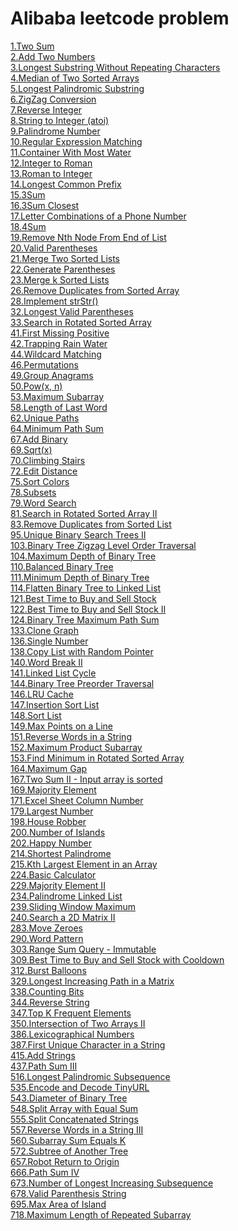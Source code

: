 # Alibaba leetcode problem
[1.Two Sum](../leetcode-java/) \
[2.Add Two Numbers](../leetcode-java/) \
[3.Longest Substring Without Repeating Characters](../leetcode-java/) \
[4.Median of Two Sorted Arrays](../leetcode-java/) \
[5.Longest Palindromic Substring](../leetcode-java/) \
[6.ZigZag Conversion](../leetcode-java/) \
[7.Reverse Integer](../leetcode-java/) \
[8.String to Integer (atoi)](../leetcode-java/) \
[9.Palindrome Number](../leetcode-java/) \
[10.Regular Expression Matching](../leetcode-java/) \
[11.Container With Most Water](../leetcode-java/) \
[12.Integer to Roman](../leetcode-java/) \
[13.Roman to Integer](../leetcode-java/) \
[14.Longest Common Prefix](../leetcode-java/) \
[15.3Sum](../leetcode-java/) \
[16.3Sum Closest](../leetcode-java/) \
[17.Letter Combinations of a Phone Number](../leetcode-java/) \
[18.4Sum](../leetcode-java/) \
[19.Remove Nth Node From End of List](../leetcode-java/) \
[20.Valid Parentheses](../leetcode-java/) \
[21.Merge Two Sorted Lists](../leetcode-java/) \
[22.Generate Parentheses](../leetcode-java/) \
[23.Merge k Sorted Lists](../leetcode-java/) \
[26.Remove Duplicates from Sorted Array](../leetcode-java/) \
[28.Implement strStr()](../leetcode-java/) \
[32.Longest Valid Parentheses](../leetcode-java/) \
[33.Search in Rotated Sorted Array](../leetcode-java/BinarySearch/leetcode-33) \
[41.First Missing Positive](../leetcode-java/) \
[42.Trapping Rain Water](../leetcode-java/) \
[44.Wildcard Matching](../leetcode-java/) \
[46.Permutations](../leetcode-java/) \
[49.Group Anagrams](../leetcode-java/) \
[50.Pow(x, n)](../leetcode-java/) \
[53.Maximum Subarray](../leetcode-java/) \
[58.Length of Last Word](../leetcode-java/) \
[62.Unique Paths](../leetcode-java/) \
[64.Minimum Path Sum](../leetcode-java/) \
[67.Add Binary](../leetcode-java/) \
[69.Sqrt(x)](../leetcode-java/) \
[70.Climbing Stairs](../leetcode-java/) \
[72.Edit Distance](../leetcode-java/) \
[75.Sort Colors](../leetcode-java/) \
[78.Subsets](../leetcode-java/) \
[79.Word Search](../leetcode-java/BackTracking/leetcode-79) \
[81.Search in Rotated Sorted Array II](../leetcode-java/BinarySearch/leetcode-81) \
[83.Remove Duplicates from Sorted List](../leetcode-java/LinkedList/leetcode-83) \
[95.Unique Binary Search Trees II](../leetcode-java/Tree/Leetcode-95) \
[103.Binary Tree Zigzag Level Order Traversal](../leetcode-java/Tree/leetcode-103) \
[104.Maximum Depth of Binary Tree](../leetcode-java/Tree/leetcode-104) \
[110.Balanced Binary Tree](../leetcode-java/Tree/leetcode-110) \
[111.Minimum Depth of Binary Tree](../leetcode-java/Tree/leetcode-111) \
[114.Flatten Binary Tree to Linked List](../leetcode-java/Tree/leetcode-114) \
[121.Best Time to Buy and Sell Stock](../leetcode-java/DynamicProgram/leetcode-121) \
[122.Best Time to Buy and Sell Stock II](../leetcode-java/DynamicProgram/leetcode-122) \
[124.Binary Tree Maximum Path Sum](../leetcode-java/Tree/leetcode-124) \
[133.Clone Graph](../leetcode-java/Graph/leetcode-133) \
[136.Single Number](../leetcode-java/BitManipulation/leetcode-136) \
[138.Copy List with Random Pointer](../leetcode-java/LinkedList/leetcode-138) \
[140.Word Break II](../leetcode-java/BackTracking/leetcode-140) \
[141.Linked List Cycle](../leetcode-java/LinkedList/leetcode-141) \
[144.Binary Tree Preorder Traversal](../leetcode-java/Tree/leetcode-144) \
[146.LRU Cache](../leetcode-java/Desgin/Solution/146.java) \
[147.Insertion Sort List](../leetcode-java/Sort/leetcode-147) \
[148.Sort List](../leetcode-java/Sort/leetcode-148) \
[149.Max Points on a Line](../leetcode-java/HashTable/leetcode-149) \
[151.Reverse Words in a String](../leetcode-java/String/leetcode-151) \
[152.Maximum Product Subarray](../leetcode-java/DynamicProgram/leetcode-152) \
[153.Find Minimum in Rotated Sorted Array](../leetcode-java/BinarySearch/leetcode-153) \
[164.Maximum Gap](../leetcode-java/Sort/leetcode-164) \
[167.Two Sum II - Input array is sorted](../leetcode-java/Arrays/leetcode-167) \
[169.Majority Element](../leetcode/Arrays/leetcode-169) \
[171.Excel Sheet Column Number](../leetcode-java/Math/leetcode-171) \
[179.Largest Number](../leetcode-java/Sort/leetcode-179) \
[198.House Robber](../leetcode-java/DynamicProgram/leetcode-198) \
[200.Number of Islands](../leetcode-java/DFS/leetcode-200) \
[202.Happy Number](../leetcode-java/HashMap/leetcode-202) \
[214.Shortest Palindrome](../leetcode-java/) \
[215.Kth Largest Element in an Array](../leetcode-java/Arrays/leetcode-215) \
[224.Basic Calculator](../leetcode-java/Stack/leetcode-224) \
[229.Majority Element II](../leetcode/Arrays/leetcode-229) \
[234.Palindrome Linked List](../leetcode-java/LinkedList/Solution/234.java) \
[239.Sliding Window Maximum](../leetcode-java/Arrays/Solution/239.java) \
[240.Search a 2D Matrix II](../leetcode-java/BianrySearch/Solution/240.java) \
[283.Move Zeroes](../leetcode-java/Arrays/Solution/283.java) \
[290.Word Pattern](../leetcode-java/Hash/Solution/290.java) \
[303.Range Sum Query - Immutable](../leetcode-java/Arrays/Solution/303.java) \
[309.Best Time to Buy and Sell Stock with Cooldown](../leetcode-java/DynamicProgram/Solution/309.java) \
[312.Burst Balloons](../leetcode-java/DynamicPorgram/Solution/312.java) \
[329.Longest Increasing Path in a Matrix](../leetcode-java/DFS/Solution/329.java) \
[338.Counting Bits](../leetcode-java/BitMap/Solution/338.java) \
[344.Reverse String](../leetcode-java/String/Solution/344.java) \
[347.Top K Frequent Elements](../leetcode-java/Sort/Solution/347.java) \
[350.Intersection of Two Arrays II](../leetcode-java/Array/Solution/350.java) \
[386.Lexicographical Numbers](../leetcode-java/Arrays/Solution/386.java) \
[387.First Unique Character in a String](../leetcode-java/String/Solution/387.java) \
[415.Add Strings](../leetcode-java/String/Solution/415.java) \
[437.Path Sum III](../leetcode-java/Tree/Solution/437.java) \
[516.Longest Palindromic Subsequence](../leetcode-java/String/Solutions/516.java) \
[535.Encode and Decode TinyURL](../leetcode-java/Math/Solution/535.java) \
[543.Diameter of Binary Tree](../leetcode-java/Tree/Solution/543.java) \
[548.Split Array with Equal Sum](../leetcode-java/Arrays/Solution/548.java) \
[555.Split Concatenated Strings](../leetcode-java/String/Solution/555.java) \
[557.Reverse Words in a String III](../leetcode-java/String/Solution/557.java) \
[560.Subarray Sum Equals K](../leetcode-java/Arrays/Solution/560.java) \
[572.Subtree of Another Tree](../leetcode-java/Tree/Solution/572.java) \
[657.Robot Return to Origin](../leetcode-java/String/Solution/567.java) \
[666.Path Sum IV](../leetcode-java/Tree/Solution/666.java) \
[673.Number of Longest Increasing Subsequence](../leetcode-java/Arrays/Solution/673.java) \
[678.Valid Parenthesis String](../leetcode-java/String/Solution/678.java) \
[695.Max Area of Island](../leetcode-java/Arrays/Solution/695.java) \
[718.Maximum Length of Repeated Subarray](../leetcode-java/Arrays//Solution/718.java)
